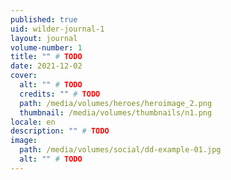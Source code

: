 ```yaml
---
published: true
uid: wilder-journal-1
layout: journal
volume-number: 1
title: "" # TODO
date: 2021-12-02
cover:
  alt: "" # TODO
  credits: "" # TODO
  path: /media/volumes/heroes/heroimage_2.png
  thumbnail: /media/volumes/thumbnails/n1.png
locale: en
description: "" # TODO
image:
  path: /media/volumes/social/dd-example-01.jpg
  alt: "" # TODO
---
```

